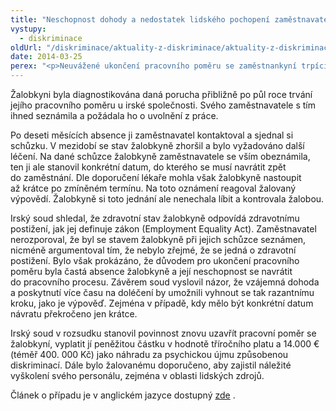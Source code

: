 ```yaml
---
title: "Neschopnost dohody a nedostatek lidského pochopení zaměstnavatele tvrdě potrestal irský soud"
vystupy:
  - diskriminace
oldUrl: "/diskriminace/aktuality-z-diskriminace/aktuality-z-diskriminace-2014/neschopnost-dohody-a-nedostatek-lidskeho-pochopeni-zamestnavatele-tvrde-potrestal-irsky-soud/"
date: 2014-03-25
perex: "<p>Neuvážené ukončení pracovního poměru se zaměstnankyní trpící intrakraniální hypertenzí finančně značně pocítí irský řetězec maloobchodů se smíšeným zbožím.</p>"
---
```


<!-- imported from the old website -->

<p class="align-blok">Žalobkyni byla diagnostikována daná porucha přibližně po půl roce trvání jejího pracovního poměru u irské společnosti. Svého zaměstnavatele s tím ihned seznámila a požádala ho o uvolnění z práce. </p><p class="align-blok">Po deseti měsících absence ji zaměstnavatel kontaktoval a sjednal si schůzku. V mezidobí se stav žalobkyně zhoršil a bylo vyžadováno další léčení. Na dané schůzce žalobkyně zaměstnavatele se vším obeznámila, ten ji ale stanovil konkrétní datum, do kterého se musí navrátit zpět do zaměstnání. Dle doporučení lékaře mohla však žalobkyně nastoupit až krátce po zmíněném termínu. Na toto oznámení reagoval žalovaný výpovědí. Žalobkyně si toto jednání ale nenechala líbit a kontrovala žalobou. </p><p class="align-blok">Irský soud shledal, že zdravotní stav žalobkyně odpovídá zdravotnímu postižení, jak jej definuje zákon (Employment Equality Act). Zaměstnavatel nerozporoval, že byl se stavem žalobkyně při jejich schůzce seznámen, nicméně argumentoval tím, že nebylo zřejmé, že se jedná o zdravotní postižení. Bylo však prokázáno, že důvodem pro ukončení pracovního poměru byla častá absence žalobkyně a její neschopnost se navrátit do pracovního procesu. Závěrem soud vyslovil názor, že vzájemná dohoda a poskytnutí více času na doléčení by umožnili vyhnout se tak razantnímu kroku, jako je výpověď. Zejména v případě, kdy mělo být konkrétní datum návratu překročeno jen krátce.</p><p class="align-blok">Irský soud v rozsudku stanovil povinnost znovu uzavřít pracovní poměr se žalobkyní, vyplatit jí peněžitou částku v hodnotě tříročního platu a 14.000 € (téměř 400. 000 Kč) jako náhradu za psychickou újmu způsobenou diskriminací. Dále bylo žalovanému doporučeno, aby zajistil náležité vyškolení svého personálu, zejména v oblasti lidských zdrojů. </p><p class="align-blok">Článek o případu je v anglickém jazyce dostupný <a title="Otevření do nového okna" href="http://www.non-discrimination.net/content/media/IE-39-Disability%20discrimination%2C%20reasonable%20accommodation%2C%20order%20for%20reingagement.pdf" target="_blank">zde</a> .</p>
